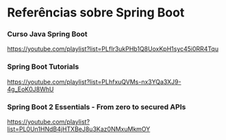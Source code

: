# Referências sobre Spring Boot

### Curso Java Spring Boot

https://youtube.com/playlist?list=PLfIr3ukPHb1Q8UoxKpH1syc45i0RR4Tqu

### Spring Boot Tutorials

https://youtube.com/playlist?list=PLhfxuQVMs-nx3YQa3XJ9-4g_EoK0J8WhU

### Spring Boot 2 Essentials - From zero to secured APIs

https://youtube.com/playlist?list=PL0Un1HNdB4jHTXBeJ8u3Kaz0NMxuMkmOY
